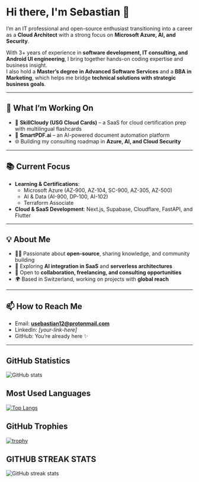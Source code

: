 # Hi there, I'm Sebastian 👋

I’m an IT professional and open-source enthusiast transitioning into a career as a **Cloud Architect** with a strong focus on **Microsoft Azure, AI, and Security**.  

With 3+ years of experience in **software development, IT consulting, and Android UI engineering**, I bring together hands-on coding expertise and business insight.  
I also hold a **Master’s degree in Advanced Software Services** and a **BBA in Marketing**, which helps me bridge **technical solutions with strategic business goals**.  

---

## 🎯 What I’m Working On
- 🚀 **SkillCloudy (USG Cloud Cards)** – a SaaS for cloud certification prep with multilingual flashcards  
- 📄 **SmartPDF.ai** – an AI-powered document automation platform  
- 🌐 Building my consulting roadmap in **Azure, AI, and Cloud Security**

---

## 📚 Current Focus
- **Learning & Certifications**:  
  - Microsoft Azure (AZ-900, AZ-104, SC-900, AZ-305, AZ-500)  
  - AI & Data (AI-900, DP-100, AI-102)  
  - Terraform Associate  
- **Cloud & SaaS Development**: Next.js, Supabase, Cloudflare, FastAPI, and Flutter  

---

## 💡 About Me
- 👨‍💻 Passionate about **open-source**, sharing knowledge, and community building  
- 🔭 Exploring **AI integration in SaaS** and **serverless architectures**  
- 🤝 Open to **collaboration, freelancing, and consulting opportunities**  
- 🌍 Based in Switzerland, working on projects with **global reach**  

---

## 📫 How to Reach Me
- Email: **usebastian12@protonmail.com**  
- LinkedIn: *[your-link-here]*  
- GitHub: You’re already here ✨

------------------------------------------------------------------------------------------------------------------------------------------------------------------

## GitHub Statistics

![GitHub stats](https://github-readme-stats.vercel.app/api?username=usebastian97&theme=algolia&show_icons=true)


## Most Used Languages

[![Top Langs](https://github-readme-stats.vercel.app/api/top-langs/?username=usebastian97)](https://github.com/anuraghazra/github-readme-stats)

## GitHub Trophies

[![trophy](https://github-profile-trophy.vercel.app/?username=usebastian97)](https://github.com/ryo-ma/github-profile-trophy)

## GITHUB STREAK STATS

![GitHub streak stats](https://github-readme-streak-stats.herokuapp.com/?user=usebastian97)
